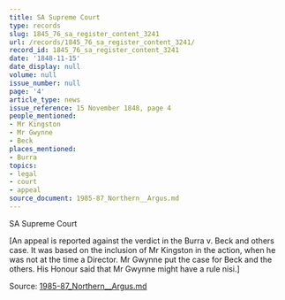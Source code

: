 ```yaml
---
title: SA Supreme Court
type: records
slug: 1845_76_sa_register_content_3241
url: /records/1845_76_sa_register_content_3241/
record_id: 1845_76_sa_register_content_3241
date: '1848-11-15'
date_display: null
volume: null
issue_number: null
page: '4'
article_type: news
issue_reference: 15 November 1848, page 4
people_mentioned:
- Mr Kingston
- Mr Gwynne
- Beck
places_mentioned:
- Burra
topics:
- legal
- court
- appeal
source_document: 1985-87_Northern__Argus.md
---
```


SA Supreme Court

[An appeal is reported against the verdict in the Burra v. Beck and others case.  It was based on the inclusion of Mr Kingston in the action, when he was not at the time a Director.  Mr Gwynne put the case for Beck and the others.  His Honour said that Mr Gwynne might have a rule nisi.]


Source: [1985-87_Northern__Argus.md](/downloads/markdown/1985-87_Northern__Argus.md)
